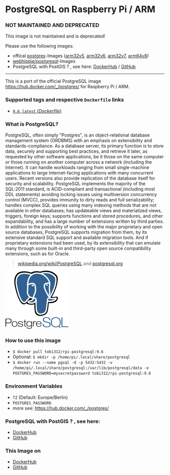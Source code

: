 # PostgreSQL on Raspberry Pi / ARM

### NOT MAINTAINED AND DEPRECATED

This image is not maintained and is deprecated!  
  
Please use the following images:

* offical [postgres](https://hub.docker.com/_/postgres)-Images ([arm32v5](https://hub.docker.com/r/arm32v5/postgres/), [arm32v6](https://hub.docker.com/r/arm32v6/postgres/), [arm32v7](https://hub.docker.com/r/arm32v7/postgres), [arm64v8](https://hub.docker.com/r/arm64v8/postgres/))
* [webhippie/postgresql](https://hub.docker.com/r/webhippie/postgresql)-Images
* PostgreSQL with PostGIS ? , see here: [DockerHub](https://hub.docker.com/r/tobi312/rpi-postgresql-postgis) / [GitHub](https://github.com/Tob1asDocker/rpi-postgresql-postgis)

--- 

This is a port of the official PostgreSQL image https://hub.docker.com/_/postgres/ for Raspberry Pi / ARM.

### Supported tags and respective `Dockerfile` links
-	[`9.6`, `latest` (*Dockerfile*)](https://github.com/Tob1asDocker/rpi-postgresql/blob/master/stretch.armhf.9_6.Dockerfile)

### What is PostgreSQL?
PostgreSQL, often simply "Postgres", is an object-relational database management system (ORDBMS) with an emphasis on extensibility and standards-compliance. As a database server, its primary function is to store data, securely and supporting best practices, and retrieve it later, as requested by other software applications, be it those on the same computer or those running on another computer across a network (including the Internet). It can handle workloads ranging from small single-machine applications to large Internet-facing applications with many concurrent users. Recent versions also provide replication of the database itself for security and scalability.
PostgreSQL implements the majority of the SQL:2011 standard, is ACID-compliant and transactional (including most DDL statements) avoiding locking issues using multiversion concurrency control (MVCC), provides immunity to dirty reads and full serializability; handles complex SQL queries using many indexing methods that are not available in other databases; has updateable views and materialized views, triggers, foreign keys; supports functions and stored procedures, and other expandability, and has a large number of extensions written by third parties. In addition to the possibility of working with the major proprietary and open source databases, PostgreSQL supports migration from them, by its extensive standard SQL support and available migration tools. And if proprietary extensions had been used, by its extensibility that can emulate many through some built-in and third-party open source compatibility extensions, such as for Oracle.
> [wikipedia.org/wiki/PostgreSQL](https://en.wikipedia.org/wiki/PostgreSQL) and [postgresql.org](https://www.postgresql.org/)

![logo](https://raw.githubusercontent.com/docker-library/docs/master/postgres/logo.png)

### How to use this image
* ``` $ docker pull tobi312/rpi-postgresql:9.6 ```
* Optional: ``` $ mkdir -p /home/pi/.local/share/postgresql ```
* ``` $ docker run --name pgsql -d -p 5432:5432 -v /home/pi/.local/share/postgresql:/var/lib/postgresql/data -e POSTGRES_PASSWORD=mysecretpassword tobi312/rpi-postgresql:9.6 ``` 

### Environment Variables
* `TZ` (Default: Europe/Berlin)
* `POSTGRES_PASSWORD`
* more see: https://hub.docker.com/_/postgres/

### PostgreSQL with PostGIS ? , see here: 
* [DockerHub](https://hub.docker.com/r/tobi312/rpi-postgresql-postgis)
* [GitHub](https://github.com/Tob1asDocker/rpi-postgresql-postgis)

### This Image on
* [DockerHub](https://hub.docker.com/r/tobi312/rpi-postgresql)
* [GitHub](https://github.com/Tob1asDocker/rpi-postgresql)

